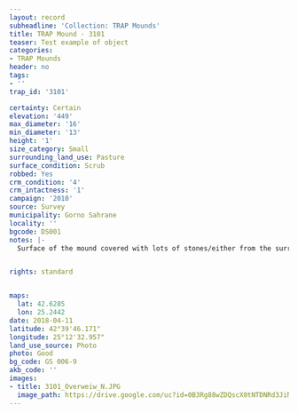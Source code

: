 ```yaml
---
layout: record
subheadline: 'Collection: TRAP Mounds'
title: TRAP Mound - 3101
teaser: Test example of object
categories:
- TRAP Mounds
header: no
tags:
- ''
trap_id: '3101'

certainty: Certain
elevation: '449'
max_diameter: '16'
min_diameter: '13'
height: '1'
size_category: Small
surrounding_land_use: Pasture
surface_condition: Scrub
robbed: Yes
crm_condition: '4'
crm_intactness: '1'
campaign: '2010'
source: Survey
municipality: Gorno Sahrane
locality: ''
bgcode: DS001
notes: |-
  Surface of the mound covered with lots of stones/either from the surrounding pasture or from the mound.


rights: standard


maps:
  lat: 42.6285
  lon: 25.2442
date: 2018-04-11
latitude: 42°39'46.171"
longitude: 25°12'32.957"
land_use_source: Photo
photo: Good
bg_code: GS 006-9
akb_code: ''
images:
- title: 3101_Overweiw_N.JPG
  image_path: https://drive.google.com/uc?id=0B3Rg88wZDQscX0tNTDNRd3JiN1k
---
```

